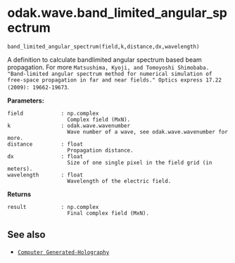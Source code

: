 # odak.wave.band_limited_angular_spectrum

`band_limited_angular_spectrum(field,k,distance,dx,wavelength)`

A definition to calculate bandlimited angular spectrum based beam propagation. 
For more `Matsushima, Kyoji, and Tomoyoshi Shimobaba. "Band-limited angular spectrum method for numerical simulation of free-space propagation in far and near fields." Optics express 17.22 (2009): 19662-19673`.
 
**Parameters:**

    field            : np.complex
                       Complex field (MxN).
    k                : odak.wave.wavenumber
                       Wave number of a wave, see odak.wave.wavenumber for more.
    distance         : float
                       Propagation distance.
    dx               : float
                       Size of one single pixel in the field grid (in meters).
    wavelength       : float
                       Wavelength of the electric field.

                       
**Returns**

    result           : np.complex
                       Final complex field (MxN).

## See also

* [`Computer Generated-Holography`](../../cgh.md)
